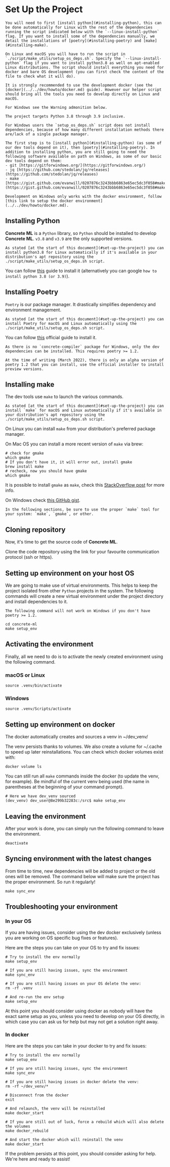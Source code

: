 # Set Up the Project

```{note}
You will need to first [install python](#installing-python), this can be done automatically for Linux with the rest of the dependencies running the script indicated below with the `--linux-install-python` flag. If you want to install some of the dependencies manually, we detail the installations of [poetry](#installing-poetry) and [make](#installing-make).

On Linux and macOS you will have to run the script in `./script/make_utils/setup_os_deps.sh`. Specify the `--linux-install-python` flag if you want to install python3.8 as well on apt-enabled Linux distributions. The script should install everything you need for docker and bare OS development (you can first check the content of the file to check what it will do).

It is strongly recommended to use the development docker (see the [docker](../../dev/howto/docker.md) guide). However our helper script should bring all the tools you need to develop directly on Linux and macOS.

For Windows see the Warning admonition below.

The project targets Python 3.8 through 3.9 inclusive.
```

```{warning}
For Windows users the `setup_os_deps.sh` script does not install dependencies, because of how many different installation methods there are/lack of a single package manager.

The first step is to [install python](#installing-python) (as some of our dev tools depend on it), then [poetry](#installing-poetry). In addition to installing python, you are still going to need the following software available on path on Windows, as some of our basic dev tools depend on them:
- git [https://gitforwindows.org/](https://gitforwindows.org/)
- jq [https://github.com/stedolan/jq/releases](https://github.com/stedolan/jq/releases)
- make [https://gist.github.com/evanwill/0207876c3243bbb6863e65ec5dc3f058#make](https://gist.github.com/evanwill/0207876c3243bbb6863e65ec5dc3f058#make)

Development on Windows only works with the docker environment, follow [this link to setup the docker environment](../../dev/howto/docker.md).
```

## Installing Python

**Concrete ML** is a `Python` library, so `Python` should be installed to develop **Concrete ML**. `v3.8` and `v3.9` are the only supported versions.

```{note}
As stated [at the start of this document](#set-up-the-project) you can install python3.8 for Linux automatically if it's available in your distribution's apt repository using the ./script/make_utils/setup_os_deps.sh script.
```

You can follow [this](https://realpython.com/installing-python/) guide to install it (alternatively you can google `how to install python 3.8 (or 3.9)`).

## Installing Poetry

`Poetry` is our package manager. It drastically simplifies dependency and environment management.

```{note}
As stated [at the start of this document](#set-up-the-project) you can install Poetry for macOS and Linux automatically using the ./script/make_utils/setup_os_deps.sh script.
```

You can follow [this](https://python-poetry.org/docs/#installation) official guide to install it.

```{WARNING}
As there is no `concrete-compiler` package for Windows, only the dev dependencies can be installed. This requires poetry >= 1.2.

At the time of writing (March 2022), there is only an alpha version of poetry 1.2 that you can install, use the official installer to install preview versions.
```

## Installing make

The dev tools use `make` to launch the various commands.

```{note}
As stated [at the start of this document](#set-up-the-project) you can install `make` for macOS and Linux automatically if it's available in your distribution's apt repository using the ./script/make_utils/setup_os_deps.sh script.
```

On Linux you can install `make` from your distribution's preferred package manager.

On Mac OS you can install a more recent version of `make` via brew:

```shell
# check for gmake
which gmake
# If you don't have it, it will error out, install gmake
brew install make
# recheck, now you should have gmake
which gmake
```

It is possible to install `gmake` as `make`, check this [StackOverflow post](https://stackoverflow.com/questions/38901894/how-can-i-install-a-newer-version-of-make-on-mac-os) for more info.

On Windows check [this GitHub gist](https://gist.github.com/evanwill/0207876c3243bbb6863e65ec5dc3f058#make).

```{hint}
In the following sections, be sure to use the proper `make` tool for your system: `make`, `gmake`, or other.
```

## Cloning repository

Now, it's time to get the source code of **Concrete ML**.

Clone the code repository using the link for your favourite communication protocol (ssh or https).

## Setting up environment on your host OS

We are going to make use of virtual environments. This helps to keep the project isolated from other `Python` projects in the system. The following commands will create a new virtual environment under the project directory and install dependencies to it.

```{DANGER}
The following command will not work on Windows if you don't have poetry >= 1.2.
```

```shell
cd concrete-ml
make setup_env
```

## Activating the environment

Finally, all we need to do is to activate the newly created environment using the following command.

### macOS or Linux

```shell
source .venv/bin/activate
```

### Windows

```shell
source .venv/Scripts/activate
```

## Setting up environment on docker

The docker automatically creates and sources a venv in ~/dev_venv/

The venv persists thanks to volumes. We also create a volume for ~/.cache to speed up later reinstallations. You can check which docker volumes exist with:

```shell
docker volume ls
```

You can still run all `make` commands inside the docker (to update the venv, for example). Be mindful of the current venv being used (the name in parentheses at the beginning of your command prompt).

```shell
# Here we have dev_venv sourced
(dev_venv) dev_user@8e299b32283c:/src$ make setup_env
```

## Leaving the environment

After your work is done, you can simply run the following command to leave the environment.

```shell
deactivate
```

## Syncing environment with the latest changes

From time to time, new dependencies will be added to project or the old ones will be removed. The command below will make sure the project has the proper environment. So run it regularly!

```shell
make sync_env
```

## Troubleshooting your environment

### In your OS

If you are having issues, consider using the dev docker exclusively (unless you are working on OS specific bug fixes or features).

Here are the steps you can take on your OS to try and fix issues:

```shell
# Try to install the env normally
make setup_env

# If you are still having issues, sync the environment
make sync_env

# If you are still having issues on your OS delete the venv:
rm -rf .venv

# And re-run the env setup
make setup_env
```

At this point you should consider using docker as nobody will have the exact same setup as you, unless you need to develop on your OS directly, in which case you can ask us for help but may not get a solution right away.

### In docker

Here are the steps you can take in your docker to try and fix issues:

```shell
# Try to install the env normally
make setup_env

# If you are still having issues, sync the environment
make sync_env

# If you are still having issues in docker delete the venv:
rm -rf ~/dev_venv/*

# Disconnect from the docker
exit

# And relaunch, the venv will be reinstalled
make docker_start

# If you are still out of luck, force a rebuild which will also delete the volumes
make docker_rebuild

# And start the docker which will reinstall the venv
make docker_start
```

If the problem persists at this point, you should consider asking for help. We're here and ready to assist!

